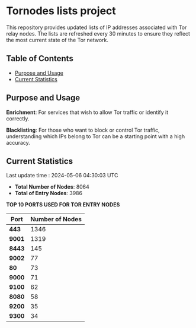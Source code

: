 # Tornodes lists project

This repository provides updated lists of IP addresses associated with Tor relay nodes. The lists are refreshed every 30 minutes to ensure they reflect the most current state of the Tor network.

## Table of Contents

- [Purpose and Usage](#purpose-and-usage)
- [Current Statistics](#current-statistics)


## Purpose and Usage

**Enrichment**: For services that wish to allow Tor traffic or identify it correctly.

**Blacklisting**: For those who want to block or control Tor traffic, understanding which IPs belong to Tor can be a starting point with a high accuracy.

## Current Statistics

Last update time : 2024-05-06 04:30:03 UTC

- **Total Number of Nodes**: 8064
- **Total of Entry Nodes**: 3986

**TOP 10 PORTS USED FOR TOR ENTRY NODES**

| **Port** | **Number of Nodes** |
|------|-----------------|
| **443**   | 1346  |
| **9001**   | 1319  |
| **8443**   | 145  |
| **9002**   | 77  |
| **80**   | 73  |
| **9000**   | 71  |
| **9100**   | 62  |
| **8080**   | 58  |
| **9200**   | 35  |
| **9300**   | 34  |

